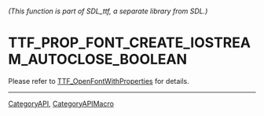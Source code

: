 ###### (This function is part of SDL_ttf, a separate library from SDL.)
# TTF_PROP_FONT_CREATE_IOSTREAM_AUTOCLOSE_BOOLEAN

Please refer to [TTF_OpenFontWithProperties](TTF_OpenFontWithProperties) for details.

----
[CategoryAPI](CategoryAPI), [CategoryAPIMacro](CategoryAPIMacro)


